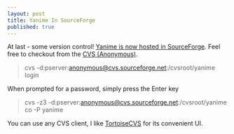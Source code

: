 ```yaml
---
layout: post
title: Yanime In SourceForge
published: true
---
```

At last - some version control! [Yanime is now hosted in SourceForge](http://sourceforge.net/projects/yanime). Feel free to checkout from the [CVS (Anonymous)](http://sourceforge.net/cvs/?group_id=147683).

> cvs -d:pserver:anonymous@cvs.sourceforge.net:/cvsroot/yanime login

   
  
When prompted for a password, simply press the Enter key  
  

> cvs -z3 -d:pserver:anonymous@cvs.sourceforge.net:/cvsroot/yanime co -P yanime

   
  
You can use any CVS client, I like [TortoiseCVS](http://www.tortoisecvs.org/) for its convenient UI.  
